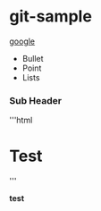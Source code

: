 # git-sample

[google](http://google.com)

* Bullet
* Point
* Lists


### Sub Header

'''html
<body>
  <h1> Test </h1>
</body>
'''

__test__
